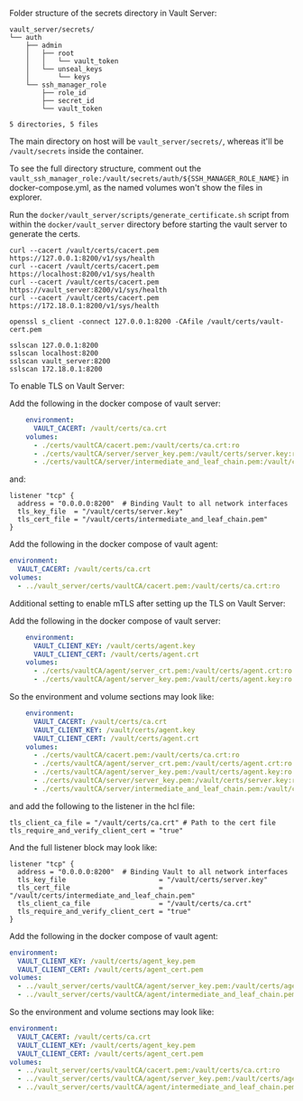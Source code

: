 Folder structure of the secrets directory in Vault Server:

```
vault_server/secrets/
└── auth
    ├── admin
    │   ├── root
    │   │   └── vault_token
    │   └── unseal_keys
    │       └── keys
    └── ssh_manager_role
        ├── role_id
        ├── secret_id
        └── vault_token

5 directories, 5 files
```

The main directory on host will be `vault_server/secrets/`, whereas it'll be `/vault/secrets` inside the container.

To see the full directory structure, comment out the
`vault_ssh_manager_role:/vault/secrets/auth/${SSH_MANAGER_ROLE_NAME}` in
docker-compose.yml, as the named volumes won't show the files in explorer.

Run the `docker/vault_server/scripts/generate_certificate.sh` script from within the `docker/vault_server` directory
before starting the vault server to generate the certs.

```shell
curl --cacert /vault/certs/cacert.pem https://127.0.0.1:8200/v1/sys/health
curl --cacert /vault/certs/cacert.pem https://localhost:8200/v1/sys/health
curl --cacert /vault/certs/cacert.pem https://vault_server:8200/v1/sys/health
curl --cacert /vault/certs/cacert.pem https://172.18.0.1:8200/v1/sys/health

openssl s_client -connect 127.0.0.1:8200 -CAfile /vault/certs/vault-cert.pem

sslscan 127.0.0.1:8200
sslscan localhost:8200
sslscan vault_server:8200
sslscan 172.18.0.1:8200
```

To enable TLS on Vault Server:

Add the following in the docker compose of vault server:

```yml
    environment:
      VAULT_CACERT: /vault/certs/ca.crt
    volumes:
      - ./certs/vaultCA/cacert.pem:/vault/certs/ca.crt:ro
      - ./certs/vaultCA/server/server_key.pem:/vault/certs/server.key:ro
      - ./certs/vaultCA/server/intermediate_and_leaf_chain.pem:/vault/certs/intermediate_and_leaf_chain.pem:ro
```

and:

```hcl
listener "tcp" {
  address = "0.0.0.0:8200"  # Binding Vault to all network interfaces
  tls_key_file  = "/vault/certs/server.key"
  tls_cert_file = "/vault/certs/intermediate_and_leaf_chain.pem"
}
```

Add the following in the docker compose of vault agent:

```yml
environment:
  VAULT_CACERT: /vault/certs/ca.crt
volumes:
  - ../vault_server/certs/vaultCA/cacert.pem:/vault/certs/ca.crt:ro
```

Additional setting to enable mTLS after setting up the TLS on Vault Server:

Add the following in the docker compose of vault server:

```yml
    environment:
      VAULT_CLIENT_KEY: /vault/certs/agent.key
      VAULT_CLIENT_CERT: /vault/certs/agent.crt
    volumes:
      - ./certs/vaultCA/agent/server_crt.pem:/vault/certs/agent.crt:ro
      - ./certs/vaultCA/agent/server_key.pem:/vault/certs/agent.key:ro
```

So the environment and volume sections may look like:

```yml
    environment:
      VAULT_CACERT: /vault/certs/ca.crt
      VAULT_CLIENT_KEY: /vault/certs/agent.key
      VAULT_CLIENT_CERT: /vault/certs/agent.crt
    volumes:
      - ./certs/vaultCA/cacert.pem:/vault/certs/ca.crt:ro
      - ./certs/vaultCA/agent/server_crt.pem:/vault/certs/agent.crt:ro
      - ./certs/vaultCA/agent/server_key.pem:/vault/certs/agent.key:ro
      - ./certs/vaultCA/server/server_key.pem:/vault/certs/server.key:ro
      - ./certs/vaultCA/server/intermediate_and_leaf_chain.pem:/vault/certs/intermediate_and_leaf_chain.pem:ro
```

and add the following to the listener in the hcl file:

```hcl
tls_client_ca_file = "/vault/certs/ca.crt" # Path to the cert file
tls_require_and_verify_client_cert = "true" 
```

And the full listener block may look like:

```hcl
listener "tcp" {
  address = "0.0.0.0:8200"  # Binding Vault to all network interfaces
  tls_key_file                       = "/vault/certs/server.key"
  tls_cert_file                      = "/vault/certs/intermediate_and_leaf_chain.pem"
  tls_client_ca_file                 = "/vault/certs/ca.crt"
  tls_require_and_verify_client_cert = "true"
}
```

Add the following in the docker compose of vault agent:

```yml
environment:
  VAULT_CLIENT_KEY: /vault/certs/agent_key.pem
  VAULT_CLIENT_CERT: /vault/certs/agent_cert.pem
volumes:
  - ../vault_server/certs/vaultCA/agent/server_key.pem:/vault/certs/agent_key.pem:ro
  - ../vault_server/certs/vaultCA/agent/intermediate_and_leaf_chain.pem:/vault/certs/agent_cert.pem:ro
```

So the environment and volume sections may look like:

```yml
environment:
  VAULT_CACERT: /vault/certs/ca.crt
  VAULT_CLIENT_KEY: /vault/certs/agent_key.pem
  VAULT_CLIENT_CERT: /vault/certs/agent_cert.pem
volumes:
  - ../vault_server/certs/vaultCA/cacert.pem:/vault/certs/ca.crt:ro
  - ../vault_server/certs/vaultCA/agent/server_key.pem:/vault/certs/agent_key.pem:ro
  - ../vault_server/certs/vaultCA/agent/intermediate_and_leaf_chain.pem:/vault/certs/agent_cert.pem:ro
```